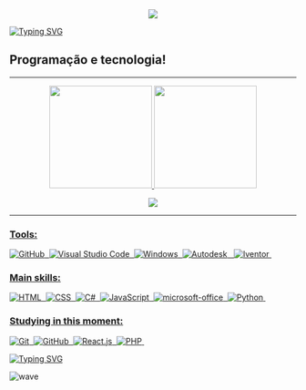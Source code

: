 <div align="center">
<img src="https://user-images.githubusercontent.com/101190863/187051517-ba4e5b0c-a4dc-4afe-a548-676bee320b84.gif">
</div>


[![Typing SVG](https://readme-typing-svg.herokuapp.com/?color=F4A460&size=42&center=true&vCenter=true&width=1000&lines=HELLO,+MY+NAME+is+Thiago+Silva+Da+Cruz;I'm+17+years+old;I+from+Santana+de+Parnaíba,+SP;I+study+systems+development+at+Etec;Be+Welcome!+:%29)](https://git.io/typing-svg)
 </p> 

## Programação e tecnologia!
----------------------------------------------
<div align="center">
  <a href="https://github.com/mistickesterio">
  <img height="180em" src="https://github-readme-stats.vercel.app/api?username=mistickesterio&show_icons=true&theme=dracula&include_all_commits=true&count_private=true"/>
  <img height="180em" src="https://github-readme-stats.vercel.app/api/top-langs/?username=mistickesterio&layout=compact&langs_count=7&theme=dracula"/>
</div>
<p align="center">
  <img src="https://github-profile-trophy.vercel.app/?username=mistickesterio&theme=dracula&row=2&no-bg=true&column=3&margin-w=15&margin-h=15" />
</p>
  
----------------------------------------------
  
 ### Tools:
 ![GitHub](https://img.shields.io/badge/-GitHub-0D1117?style=for-the-badge&logo=github&labelColor=0D1117)&nbsp; 
 ![Visual Studio Code](https://img.shields.io/badge/-visual_studio_code-0D1117?style=for-the-badge&logo=visual-studio-code&labelColor=0D1117)&nbsp; 
 ![Windows](https://img.shields.io/badge/-Windows-0D1117?style=for-the-badge&logo=windows&labelColor=0D1117)&nbsp;
 ![Autodesk](https://img.shields.io/badge/-Autodesk-0D1117?style=for-the-badge&logo=autodesk&labelColor=0D1117)&nbsp; 
 ![Iventor](https://img.shields.io/badge/-iventor-0D1117?style=for-the-badge&iventor-autodesk&labelColor=0D1117)&nbsp;

### Main skills: 
 ![HTML](https://img.shields.io/badge/-HTML-0D1117?style=for-the-badge&logo=html5&labelColor=0D1117)&nbsp; 
 ![CSS](https://img.shields.io/badge/-CSS-0D1117?style=for-the-badge&logo=CSS3&logoColor=1572B6&labelColor=0D1117)&nbsp;
 ![C#](https://img.shields.io/badge/-csharp-0D1117?style=for-the-badge&logo=c#3&logoColor=1572B6&labelColor=0D1117)&nbsp;
 ![JavaScript](https://img.shields.io/badge/-JavaScript-0D1117?style=for-the-badge&logo=javascript&labelColor=0D1117&textColor=0D1117)&nbsp;
 ![microsoft-office](https://img.shields.io/badge/-microsoft_office-0D1117?style=for-the-badge&logo=microsoft-office&labelColor=0D1117)&nbsp; 
 ![Python](https://img.shields.io/badge/-Python-0D1117?style=for-the-badge&logo=python&labelColor=0D1117&textColor=0D1117)&nbsp;
  

### Studying in this moment: 
 ![Git](https://img.shields.io/badge/-Git-0D1117?style=for-the-badge&logo=git&labelColor=0D1117)&nbsp; 
 ![GitHub](https://img.shields.io/badge/-GitHub-0D1117?style=for-the-badge&logo=github&labelColor=0D1117)&nbsp;
 ![React.js](https://img.shields.io/badge/-React.js-0D1117?style=for-the-badge&logo=react&labelColor=0D1117)&nbsp;
 ![PHP](https://img.shields.io/badge/-Php-0D1117?style=for-the-badge&logo=php&labelColor=0D1117&textColor=0D1117)&nbsp;
 
[![Typing SVG](https://readme-typing-svg.herokuapp.com/?color=F4A460&size=45&center=true&vCenter=true&width=1000&lines=Follow+me!+:%29)](https://git.io/typing-svg)
  
![wave](https://user-images.githubusercontent.com/101190863/187051634-ccd2374c-d25c-4ffe-8392-e1ca0ed2e1b8.gif)
